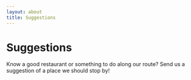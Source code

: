 ```yaml
---
layout: about
title: Suggestions
---
```

# Suggestions

Know a good restaurant or something to do along our route? Send us a suggestion of a place we should stop by!